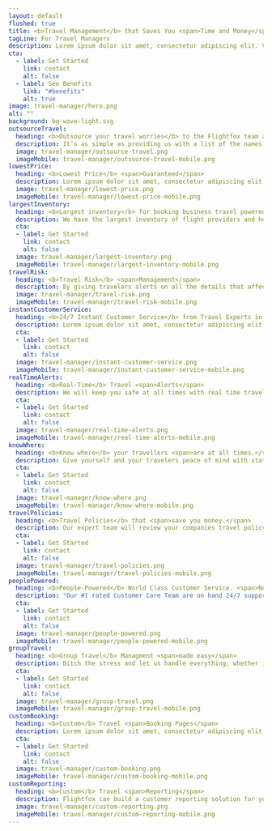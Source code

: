 ```yaml
---
layout: default
flushed: true
title: <b>Travel Management</b> that Saves You <span>Time and Money</span>
tagLine: For Travel Managers
description: Lorem ipsum dolor sit amet, consectetur adipiscing elit. Velit varius adipiscing aliquet magna tincidunt iaculis nam morbi. Augue fringilla.
cta:
  - label: Get Started
    link: contact
    alt: false
  - label: See Benefits
    link: "#benefits"
    alt: true
image: travel-manager/hero.png
alt: ""
background: bg-wave-light.svg
outsourceTravel:
  heading: <b>Outsource your travel worries</b> to the Flightfox team and never book a trip again - <span>no more self-bookings.</span>
  description: It’s as simple as providing us with a list of the names and emails of your travellers and we will handle all flight bookings and accomodation needs for you.
  image: travel-manager/outsource-travel.png
  imageMobile: travel-manager/outsource-travel-mobile.png
lowestPrice:
  heading: <b>Lowest Price</b> <span>Guaranteed</span>
  description: Lorem ipsum dolor sit amet, consectetur adipiscing elit, sed do eiusmod tempor incididunt ut labore et dolore magna aliqua. Ut enim ad minim veniam, quis nostrud.
  image: travel-manager/lowest-price.png
  imageMobile: travel-manager/lowest-price-mobile.png
largestInventory:
  heading: <b>Largest inventory</b> for booking business travel powered by <span>Humans</span> not code.
  description: We have the largest inventory of flight providers and hotels so we can book the best deal for your corporate travel. 
  cta:
  - label: Get Started
    link: contact
    alt: false
  image: travel-manager/largest-inventory.png
  imageMobile: travel-manager/largest-inventory-mobile.png
travelRisk:
  heading: <b>Travel Risk</b> <span>Management</span>
  description: By giving travelers alerts on all the details that affect their trip, we provide them with the tools needed to stay safe.
  image: travel-manager/travel-risk.png
  imageMobile: travel-manager/travel-risk-mobile.png
instantCustomerService:
  heading: <b>24/7 Instant Customer Service</b> from Travel Experts in <span>50+ Countries</span> via Phone or Email. No overseas call centres here.
  description: Lorem ipsum dolor sit amet, consectetur adipiscing elit, sed do eiusmod tempor incididunt ut labore et dolore magna aliqua. Ut enim ad minim veniam, quis nostrud.
  cta:
  - label: Get Started
    link: contact
    alt: false
  image: travel-manager/instant-customer-service.png
  imageMobile: travel-manager/instant-customer-service-mobile.png
realTimeAlerts:
  heading: <b>Real-Time</b> Travel <span>Alerts</span>
  description: We will keep you safe at all times with real time travel alerts sent via email and through our platform. No need to stress if your flight is cancelled, reschduled or delayed.
  cta:
  - label: Get Started
    link: contact
    alt: false
  image: travel-manager/real-time-alerts.png
  imageMobile: travel-manager/real-time-alerts-mobile.png
knowWhere:
  heading: <b>Know where</b> your travellers <span>are at all times.</span>
  description: Give yourself and your travelers peace of mind with status updates on where your travellers are at all times.
  cta:
  - label: Get Started
    link: contact
    alt: false
  image: travel-manager/know-where.png
  imageMobile: travel-manager/know-where-mobile.png
travelPolicies:
  heading: <b>Travel Policies</b> that <span>save you money.</span>
  description: Our expert team will review your companies travel policy and condense it, as well as optimise it so that you take advantage of every opportunity to save on your travel budgets and expenses. We can rewrite your policy and mix and match flights and accomodation.
  cta:
  - label: Get Started
    link: contact
    alt: false
  image: travel-manager/travel-policies.png
  imageMobile: travel-manager/travel-policies-mobile.png
peoplePowered:
  heading: <b>People-Powered</b> World Class Customer Service. <span>No Bots here.</span>
  description: "Our #1 rated Customer Care Team are on hand 24/7 support your travelers before, during, and after their trips. We make sure they get there and back as smoothly as possible, solving any problems along the way. You get your time back to focus on what’s important."
  cta:
  - label: Get Started
    link: contact
    alt: false
  image: travel-manager/people-powered.png
  imageMobile: travel-manager/people-powered-mobile.png
groupTravel:
  heading: <b>Group Travel</b> Managment <span>made easy</span>
  description: Ditch the stress and let us handle everything, whether it’s a team building event, incentive travel, a corporate meeting, or conference.
  cta:
  - label: Get Started
    link: contact
    alt: false
  image: travel-manager/group-travel.png
  imageMobile: travel-manager/group-travel-mobile.png
customBooking:
  heading: <b>Custom</b> Travel <span>Booking Pages</span>
  description: Lorem ipsum dolor sit amet, consectetur adipiscing elit, sed do eiusmod tempor incididunt ut labore et dolore magna aliqua. Ut enim ad minim veniam, quis nostrud.
  cta:
  - label: Get Started
    link: contact
    alt: false
  image: travel-manager/custom-booking.png
  imageMobile: travel-manager/custom-booking-mobile.png
customReporting:
  heading: <b>Custom</b> Travel <span>Reporting</span>
  description: Flightfox can build a customer reporting solution for you so that you can view, track and manage all your company’s travel data in real-time for greater control.
  image: travel-manager/custom-reporting.png
  imageMobile: travel-manager/custom-reporting-mobile.png
---
```

